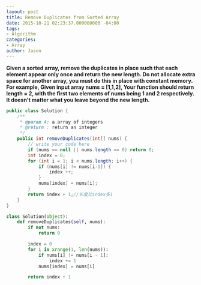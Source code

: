```yaml
---
layout: post
title: Remove Duplicates from Sorted Array
date: 2015-10-21 02:23:37.000000000 -04:00
tags:
- Algorithm
categories:
- Array
author: Jason
---
```

**Given a sorted array, remove the duplicates in place such that each element appear only once and return the new length. Do not allocate extra space for another array, you must do this in place with constant memory. For example, Given input array nums = [1,1,2], Your function should return length = 2, with the first two elements of nums being 1 and 2 respectively. It doesn't matter what you leave beyond the new length.**


``` java
public class Solution {
    /**
     * @param A: a array of integers
     * @return : return an integer
     */
    public int removeDuplicates(int[] nums) {
        // write your code here
        if (nums == null || nums.length == 0) return 0;
        int index = 0;
        for (int i = 1; i < nums.length; i++) {
            if (nums[i] != nums[i-1]) {
                index ++;
            }
            nums[index] = nums[i];
        }
        return index + 1;//长度比index多1
    }
}
```

``` python
class Solution(object):
    def removeDuplicates(self, nums):
        if not nums:
            return 0

        index = 0
        for i in xrange(1, len(nums)):
            if nums[i] != nums[i - 1]:
                index += 1
            nums[index] = nums[i]

        return index + 1
```

